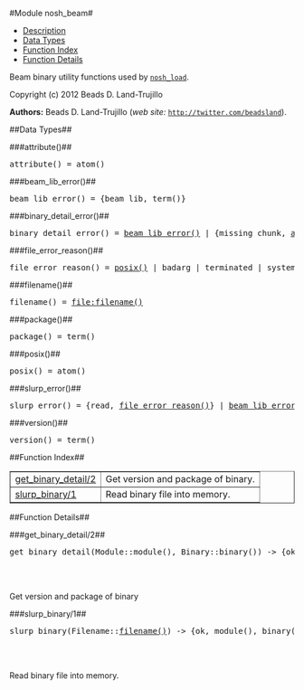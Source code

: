 

#Module nosh_beam#
* [Description](#description)
* [Data Types](#types)
* [Function Index](#index)
* [Function Details](#functions)


Beam binary utility functions used by [`nosh_load`](nosh_load.md).



Copyright (c) 2012 Beads D. Land-Trujillo

__Authors:__ Beads D. Land-Trujillo (_web site:_ [`http://twitter.com/beadsland`](http://twitter.com/beadsland)).
<a name="types"></a>

##Data Types##




###<a name="type-attribute">attribute()</a>##



<pre>attribute() = atom()</pre>



###<a name="type-beam_lib_error">beam_lib_error()</a>##



<pre>beam_lib_error() = {beam_lib, term()}</pre>



###<a name="type-binary_detail_error">binary_detail_error()</a>##



<pre>binary_detail_error() = <a href="#type-beam_lib_error">beam_lib_error()</a> | {missing_chunk, <a href="#type-attribute">attribute()</a>}</pre>



###<a name="type-file_error_reason">file_error_reason()</a>##



<pre>file_error_reason() = <a href="#type-posix">posix()</a> | badarg | terminated | system_limit</pre>



###<a name="type-filename">filename()</a>##



<pre>filename() = <a href="file.md#type-filename">file:filename()</a></pre>



###<a name="type-package">package()</a>##



<pre>package() = term()</pre>



###<a name="type-posix">posix()</a>##



<pre>posix() = atom()</pre>



###<a name="type-slurp_error">slurp_error()</a>##



<pre>slurp_error() = {read, <a href="#type-file_error_reason">file_error_reason()</a>} | <a href="#type-beam_lib_error">beam_lib_error()</a> | no_module</pre>



###<a name="type-version">version()</a>##



<pre>version() = term()</pre>
<a name="index"></a>

##Function Index##


<table width="100%" border="1" cellspacing="0" cellpadding="2" summary="function index"><tr><td valign="top"><a href="#get_binary_detail-2">get_binary_detail/2</a></td><td>Get version and package of binary.</td></tr><tr><td valign="top"><a href="#slurp_binary-1">slurp_binary/1</a></td><td>Read binary file into memory.</td></tr></table>


<a name="functions"></a>

##Function Details##

<a name="get_binary_detail-2"></a>

###get_binary_detail/2##




<pre>get_binary_detail(Module::module(), Binary::binary()) -> {ok, <a href="#type-version">version()</a>, <a href="#type-package">package()</a>} | {error, <a href="#type-binary_detail_error">binary_detail_error()</a>}</pre>
<br></br>




Get version and package of binary<a name="slurp_binary-1"></a>

###slurp_binary/1##




<pre>slurp_binary(Filename::<a href="#type-filename">filename()</a>) -> {ok, module(), binary()} | {error, <a href="#type-slurp_error">slurp_error()</a>}</pre>
<br></br>




Read binary file into memory.